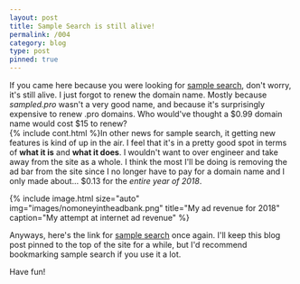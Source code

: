 ```yaml
---
layout: post
title: Sample Search is still alive!
permalink: /004
category: blog
type: post
pinned: true
---
```


If you came here because you were looking for [sample search](https://0px.moe/samplesearch/), don't worry, it's still alive. I just forgot to renew the domain name. Mostly because *sampled.pro* wasn't a very good name, and because it's surprisingly expensive to renew .pro domains. Who would've thought a $0.99 domain name would cost $15 to renew?  
{% include cont.html %}In other news for sample search, it getting new features is kind of up in the air. I feel that it's in a pretty good spot in terms of **what it is** and **what it does**. I wouldn't want to over engineer and take away from the site as a whole. I think the most I'll be doing is removing the ad bar from the site since I no longer have to pay for a domain name and I only made about... $0.13 for the *entire year of 2018*.

{% include image.html
            size="auto"
            img="images/nomoneyintheadbank.png"
            title="My ad revenue for 2018"
            caption="My attempt at internet ad revenue" %}

Anyways, here's the link for [sample search](https://0px.moe/samplesearch/) once again. I'll keep this blog post pinned to the top of the site for a while, but I'd recommend bookmarking sample search if you use it a lot.

Have fun!
